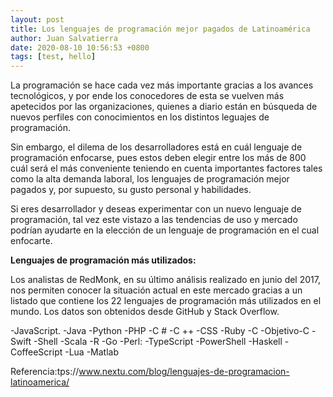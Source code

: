 ```yaml
---
layout: post
title: Los lenguajes de programación mejor pagados de Latinoamérica
author: Juan Salvatierra
date: 2020-08-10 10:56:53 +0800
tags: [test, hello]
---
```


La programación se hace cada vez más importante gracias a los avances tecnológicos, y por ende los conocedores de esta se vuelven más apetecidos por las organizaciones, quienes a diario están en búsqueda de nuevos perfiles con conocimientos en los distintos leguajes de programación.

Sin embargo, el dilema de los desarrolladores está en cuál lenguaje de programación enfocarse, pues estos deben elegir entre los más de 800 cuál será el más conveniente teniendo en cuenta importantes factores tales como la alta demanda laboral, los lenguajes de programación mejor pagados y, por supuesto, su gusto personal y habilidades.

Si eres desarrollador y deseas experimentar con un nuevo lenguaje de programación, tal vez este vistazo a las tendencias de uso y mercado podrían ayudarte en la elección de un lenguaje de programación en el cual enfocarte.

**Lenguajes de programación más utilizados:**


Los analistas de RedMonk, en su último análisis realizado en junio del 2017, nos permiten conocer la situación actual en este mercado gracias a un listado que contiene los 22 lenguajes de programación más utilizados en el mundo. Los datos son obtenidos desde GitHub y Stack Overflow.

-JavaScript.
-Java
-Python
-PHP
-C #
-C ++
-CSS
-Ruby
-C
-Objetivo-C
-Swift
-Shell
-Scala
-R
-Go
-Perl:
-TypeScript
-PowerShell
-Haskell
-CoffeeScript
-Lua
-Matlab


Referencia:tps://www.nextu.com/blog/lenguajes-de-programacion-latinoamerica/
